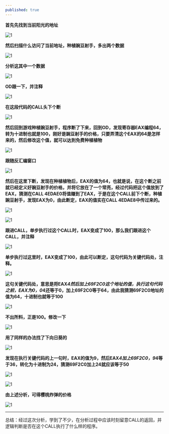 ```yaml
---
published: true
---
```


**首先先找到当前阳光的地址**

![1](http://m.qpic.cn/psb?/V14Vds0B2XMINS/nTxaYMwUYcDOvHN7df0Y7DklNIPYI1M*ZvUlZBJ7y9Y!/b/dDIBAAAAAAAA&bo=BAPRAAAAAAADB*Q!&rf=viewer_4)

**然后扫描什么访问了当前地址，种植豌豆射手，多出两个数据**

![1](http://m.qpic.cn/psb?/V14Vds0B2XMINS/zR3x5VhsNvel8SkLcn42acSLTCDAb8HODrB68AU2lC8!/b/dAgBAAAAAAAA&bo=YwLCAAAAAAADF5E!&rf=viewer_4)

**分析这其中一个数据**

![1](http://m.qpic.cn/psb?/V14Vds0B2XMINS/LwAoHZrjbA300tgXJCVmEeEX1y.WSIaUFeP2OGS5Zqw!/b/dDABAAAAAAAA&bo=KgLRAQAAAAADF8o!&rf=viewer_4)

**OD跟一下，并注释**

![1](http://m.qpic.cn/psb?/V14Vds0B2XMINS/3uVRPrqVT69ANgpBLGAtsv2A1ClHJr3GBztcUNW78R0!/b/dIMAAAAAAAAA&bo=vQKAAAAAAAADFw0!&rf=viewer_4)

**在这段代码的CALL头下个断**

![1](http://m.qpic.cn/psb?/V14Vds0B2XMINS/WoI2IzEozyKb2VXR5HFqtiHtXaIXY0tZO2VEzPbQCYo!/b/dDEBAAAAAAAA&bo=0wJmAAAAAAADF4U!&rf=viewer_4)

**然后回到游戏种植豌豆射手，程序断了下来，回到OD，发现寄存器EAX编程64，转为十进制也就是100，刚好是豌豆射手的价格，只要弄清这个EAX的64是怎样来的，然后修改这个值，就可以达到免费种植植物**

![1](http://m.qpic.cn/psb?/V14Vds0B2XMINS/u1q7UiJSxDJpovr5FBGpbHBuU.5pVElR5xFKrIb*93U!/b/dC0BAAAAAAAA&bo=VQGaAAAAAAADF*w!&rf=viewer_4)

**跟随反汇编窗口**

![1](http://m.qpic.cn/psb?/V14Vds0B2XMINS/t.2r*xu*HCTMRNn3u4HVDbUv3ps0peWVRt7kpXxj52g!/b/dDABAAAAAAAA&bo=ugQnAQAAAAADF6o!&rf=viewer_4)

**然后在这里下断，发现在种植植物后，EAX的值为64，也就是说，在这个断之前就已经定义好豌豆射手的价格，并将它放在了一个常亮，经过代码把这个值放到了EAX，猜测在CALL 4EDAE0将值赚到了EAX，于是在这个CALL前下个断，种植豌豆射手，发现EAX为0，由此断定，EAX的值实在CALL 4EDAE8中传过来的。**

![1](http://m.qpic.cn/psb?/V14Vds0B2XMINS/Bl0M*ItfAYryGluxi18lM4u1R75nG8hOpfa3SfREQvA!/b/dAgBAAAAAAAA&bo=DAKlAAAAAAADF5k!&rf=viewer_4)

![1](http://m.qpic.cn/psb?/V14Vds0B2XMINS/BA408.VsLMUeO*wL5cpZB9Qm*18I0lVORvPb027f7b4!/b/dGEBAAAAAAAA&bo=EATKAAAAAAADF.w!&rf=viewer_4)

**跟进CALL，单步执行过这个CALL时，EAX变成了100，那么我们跟进这个CALL，并注释**

![1](http://m.qpic.cn/psb?/V14Vds0B2XMINS/wCaT1oZgS2H9sOLPs3vBvUiySJRS*UryDkyevsjf0VM!/b/dDIBAAAAAAAA&bo=qANrAAAAAAADF*I!&rf=viewer_4)

**单步执行过这里时，EAX变成了100，由此可以断定，这句代码为关键代码处，注释。**

![1](http://m.qpic.cn/psb?/V14Vds0B2XMINS/TruKy8OlQ1vs80t.P3rxtOkRK7bj8jdYSaOcm4ubA38!/b/dC8BAAAAAAAA&bo=4gPTAAAAAAADFwA!&rf=viewer_4)

**这句关键代码处，意思是将EAX*4然后加上69F2C0这个地址的值，执行这句代码之前，EAX为0，0*4还等于0，加上69F2C0等于64，由此我猜测69F2C0地址的值为64，十进制也就等于100**

![1](http://m.qpic.cn/psb?/V14Vds0B2XMINS/ns0qU2gbrPGi14uyX*gdRiHd60Zq7InTFIkoD.xCdXo!/b/dFkAAAAAAAAA&bo=vgDHAAAAAAADF0s!&rf=viewer_4)

**不出所料，正是100。修改一下**

![1](http://m.qpic.cn/psb?/V14Vds0B2XMINS/wB7r1lVCmTKnxn.jaixoRCROWWZMcfMgVYeHbgyvuxk!/b/dDIBAAAAAAAA&bo=qgSdAgAAAAADR1M!&rf=viewer_4)

**用了同样的办法找了下向日葵的**

![1](http://m.qpic.cn/psb?/V14Vds0B2XMINS/mjZ4dLRQXlJHHauvS9k2vakh8iaWME7AVMwI.ygfY78!/b/dEMBAAAAAAAA&bo=7QPLAAAAAAADBwc!&rf=viewer_4)

**发现在执行关键代码的上一句时，EAX的值为9，然后EAX*4加上69F2C0，9*4等于36，转化为十进制为24，猜测69F2C0加上24就应该等于50**

![1](http://m.qpic.cn/psb?/V14Vds0B2XMINS/9uxrS0r1YQGcAjYax4rkEd1ZMUUdVvXYS2ZIQMYOJMo!/b/dDMBAAAAAAAA&bo=NgFcAQAAAAADF1g!&rf=viewer_4)

![1](http://m.qpic.cn/psb?/V14Vds0B2XMINS/WMvRnuGkqQvL.VfO69uEfEopeBAx5n0MCTQYHEVqHH0!/b/dFcAAAAAAAAA&bo=IgFJAQAAAAADF1k!&rf=viewer_4)

**由上述分析，可得樱桃炸弹的价格**

![1](http://m.qpic.cn/psb?/V14Vds0B2XMINS/zVB6dIVSverNrGBcKD7JjAVoiz9DDeqLwUpYOhhlloc!/b/dFYAAAAAAAAA&bo=LwE5AQAAAAADFyQ!&rf=viewer_4)

---

总结：经过这次分析，学到了不少，在分析过程中应该时刻留意CALL的返回，并逻辑判断是否在这个CALL执行了什么样的程序。


